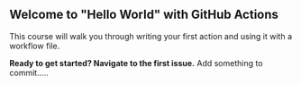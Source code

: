 ## Welcome to "Hello World" with GitHub Actions

This course will walk you through writing your first action and using it with a workflow file. 

**Ready to get started? Navigate to the first issue.**
Add something to commit.....
